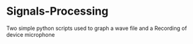 # Signals-Processing
Two simple python scripts used to graph a wave file and a Recording of device microphone
